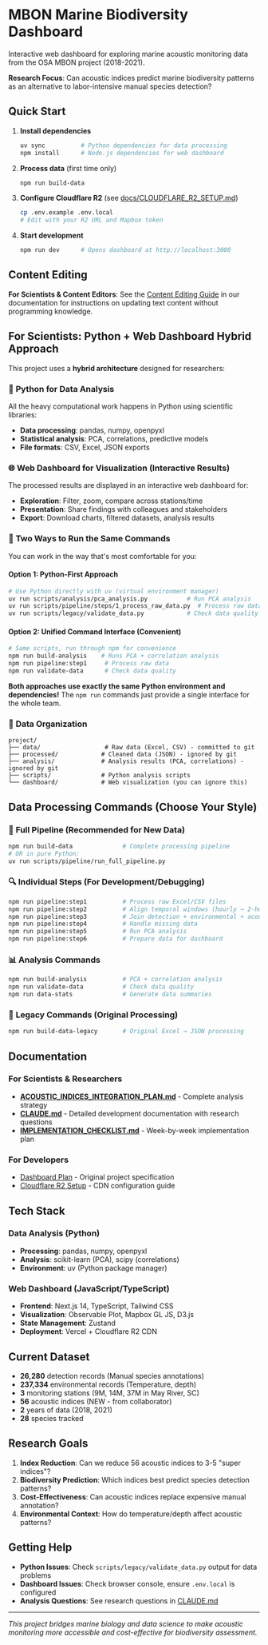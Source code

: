 # MBON Marine Biodiversity Dashboard

Interactive web dashboard for exploring marine acoustic monitoring data from the OSA MBON project (2018-2021).

**Research Focus**: Can acoustic indices predict marine biodiversity patterns as an alternative to labor-intensive manual species detection?

## Quick Start

1. **Install dependencies**
   ```bash
   uv sync          # Python dependencies for data processing
   npm install      # Node.js dependencies for web dashboard
   ```

2. **Process data** (first time only)
   ```bash
   npm run build-data
   ```

3. **Configure Cloudflare R2** (see [docs/CLOUDFLARE_R2_SETUP.md](docs/CLOUDFLARE_R2_SETUP.md))
   ```bash
   cp .env.example .env.local
   # Edit with your R2 URL and Mapbox token
   ```

4. **Start development**
   ```bash
   npm run dev      # Opens dashboard at http://localhost:3000
   ```

## Content Editing

**For Scientists & Content Editors**: See the [Content Editing Guide](https://your-docs-site.github.io/for-scientists/content-editing) in our documentation for instructions on updating text content without programming knowledge.

## For Scientists: Python + Web Dashboard Hybrid Approach

This project uses a **hybrid architecture** designed for researchers:

### 🐍 **Python for Data Analysis**
All the heavy computational work happens in Python using scientific libraries:
- **Data processing**: pandas, numpy, openpyxl
- **Statistical analysis**: PCA, correlations, predictive models  
- **File formats**: CSV, Excel, JSON exports

### 🌐 **Web Dashboard for Visualization** (Interactive Results)
The processed results are displayed in an interactive web dashboard for:
- **Exploration**: Filter, zoom, compare across stations/time
- **Presentation**: Share findings with colleagues and stakeholders
- **Export**: Download charts, filtered datasets, analysis results

### 🔄 **Two Ways to Run the Same Commands**

You can work in the way that's most comfortable for you:

#### Option 1: Python-First Approach
```bash
# Use Python directly with uv (virtual environment manager)
uv run scripts/analysis/pca_analysis.py           # Run PCA analysis
uv run scripts/pipeline/steps/1_process_raw_data.py  # Process raw data
uv run scripts/legacy/validate_data.py            # Check data quality
```

#### Option 2: Unified Command Interface (Convenient)
```bash  
# Same scripts, run through npm for convenience
npm run build-analysis    # Runs PCA + correlation analysis
npm run pipeline:step1     # Process raw data  
npm run validate-data      # Check data quality
```

**Both approaches use exactly the same Python environment and dependencies!** The `npm run` commands just provide a single interface for the whole team.

### 📁 **Data Organization**
```
project/
├── data/                  # Raw data (Excel, CSV) - committed to git
├── processed/            # Cleaned data (JSON) - ignored by git  
├── analysis/             # Analysis results (PCA, correlations) - ignored by git
├── scripts/              # Python analysis scripts
└── dashboard/            # Web visualization (you can ignore this)
```

## Data Processing Commands (Choose Your Style)

### 🚀 **Full Pipeline** (Recommended for New Data)
```bash
npm run build-data              # Complete processing pipeline
# OR in pure Python:
uv run scripts/pipeline/run_full_pipeline.py
```

### 🔍 **Individual Steps** (For Development/Debugging)  
```bash
npm run pipeline:step1          # Process raw Excel/CSV files
npm run pipeline:step2          # Align temporal windows (hourly → 2-hour)
npm run pipeline:step3          # Join detection + environmental + acoustic data
npm run pipeline:step4          # Handle missing data
npm run pipeline:step5          # Run PCA analysis  
npm run pipeline:step6          # Prepare data for dashboard
```

### 📊 **Analysis Commands**
```bash
npm run build-analysis          # PCA + correlation analysis
npm run validate-data           # Check data quality
npm run data-stats              # Generate data summaries
```

### 🔧 **Legacy Commands** (Original Processing)
```bash
npm run build-data-legacy       # Original Excel → JSON processing
```

## Documentation

### For Scientists & Researchers  
- **[ACOUSTIC_INDICES_INTEGRATION_PLAN.md](docs/ACOUSTIC_INDICES_INTEGRATION_PLAN.md)** - Complete analysis strategy
- **[CLAUDE.md](CLAUDE.md)** - Detailed development documentation with research questions
- **[IMPLEMENTATION_CHECKLIST.md](docs/IMPLEMENTATION_CHECKLIST.md)** - Week-by-week implementation plan

### For Developers
- [Dashboard Plan](docs/dashboard_plan.md) - Original project specification
- [Cloudflare R2 Setup](docs/CLOUDFLARE_R2_SETUP.md) - CDN configuration guide

## Tech Stack

### Data Analysis (Python)
- **Processing**: pandas, numpy, openpyxl
- **Analysis**: scikit-learn (PCA), scipy (correlations)
- **Environment**: uv (Python package manager)

### Web Dashboard (JavaScript/TypeScript)
- **Frontend**: Next.js 14, TypeScript, Tailwind CSS
- **Visualization**: Observable Plot, Mapbox GL JS, D3.js
- **State Management**: Zustand
- **Deployment**: Vercel + Cloudflare R2 CDN

## Current Dataset

- **26,280** detection records (Manual species annotations)
- **237,334** environmental records (Temperature, depth)  
- **3** monitoring stations (9M, 14M, 37M in May River, SC)
- **56** acoustic indices (NEW - from collaborator)
- **2** years of data (2018, 2021)
- **28** species tracked

## Research Goals

1. **Index Reduction**: Can we reduce 56 acoustic indices to 3-5 "super indices"?
2. **Biodiversity Prediction**: Which indices best predict species detection patterns?  
3. **Cost-Effectiveness**: Can acoustic indices replace expensive manual annotation?
4. **Environmental Context**: How do temperature/depth affect acoustic patterns?

## Getting Help

- **Python Issues**: Check `scripts/legacy/validate_data.py` output for data problems
- **Dashboard Issues**: Check browser console, ensure `.env.local` is configured  
- **Analysis Questions**: See research questions in [CLAUDE.md](CLAUDE.md)

---

*This project bridges marine biology and data science to make acoustic monitoring more accessible and cost-effective for biodiversity assessment.*